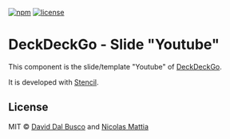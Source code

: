 [![npm][npm-badge]][npm-badge-url]
[![license][npm-license]][npm-license-url]

[npm-badge]: https://img.shields.io/npm/v/@deckdeckgo/slide-youtube
[npm-badge-url]: https://www.npmjs.com/package/@deckdeckgo/slide-youtube
[npm-license]: https://img.shields.io/npm/l/@deckdeckgo/slide-youtube
[npm-license-url]: https://github.com/deckgo/deckdeckgo/blob/master/templates/youtube/LICENSE

# DeckDeckGo - Slide "Youtube"

This component is the slide/template "Youtube" of [DeckDeckGo].

It is developed with [Stencil](https://stenciljs.com).

## License

MIT © [David Dal Busco](mailto:david.dalbusco@outlook.com) and [Nicolas Mattia](mailto:nicolas@nmattia.com)

[deckdeckgo]: https://deckdeckgo.com

